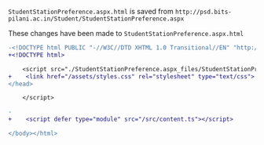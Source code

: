 `StudentStationPreference.aspx.html` is saved from `http://psd.bits-pilani.ac.in/Student/StudentStationPreference.aspx`

These changes have been made to `StudentStationPreference.aspx.html`

```diff
-<!DOCTYPE html PUBLIC "-//W3C//DTD XHTML 1.0 Transitional//EN" "http://www.w3.org/TR/xhtml1/DTD/xhtml1-transitional.dtd">
+<!DOCTYPE html>
```

```diff
    <script src="./StudentStationPreference.aspx_files/StudentStationPref.js" type="text/javascript"></script>
+    <link href="/assets/styles.css" rel="stylesheet" type="text/css">
</head>
```

```diff
    </script>

-
+    <script defer type="module" src="/src/content.ts"></script>

</body></html>
```